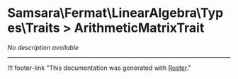 # Samsara\Fermat\LinearAlgebra\Types\Traits > ArithmeticMatrixTrait

*No description available*



---
!!! footer-link "This documentation was generated with [Roster](https://jordanrl.github.io/Roster/)."